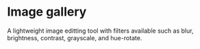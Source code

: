 # Image gallery

A lightweight image editting tool with filters available such as blur, brightness, contrast, grayscale, and hue-rotate.
